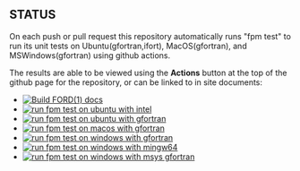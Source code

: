 ## STATUS

On each push or pull request this repository automatically runs "fpm
test" to run its unit tests on Ubuntu(gfortran,ifort), MacOS(gfortran),
and MSWindows(gfortran) using github actions.

The results are able to be viewed using the **Actions** button at the
top of the github page for the repository, or can be linked to in site
documents:

+ [![Build FORD(1) docs](https://github.com/urbanjost/M_sets/actions/workflows/deploy_api_docs.yml/badge.svg)](https://github.com/urbanjost/M_sets/actions/workflows/deploy_api_docs.yml)
+ [![run fpm test on ubuntu with intel](https://github.com/urbanjost/M_sets/actions/workflows/test_intel_ubuntu.yml/badge.svg)](https://github.com/urbanjost/M_sets/actions/workflows/test_intel_ubuntu.yml)
+ [![run fpm test on ubuntu with gfortran](https://github.com/urbanjost/M_sets/actions/workflows/test_gfortran_ubuntu.yml/badge.svg)](https://github.com/urbanjost/M_sets/actions/workflows/test_gfortran_ubuntu.yml)
+ [![run fpm test on macos with gfortran](https://github.com/urbanjost/M_sets/actions/workflows/test_gfortran_macos.yml/badge.svg)](https://github.com/urbanjost/M_sets/actions/workflows/test_gfortran_macos.yml)
+ [![run fpm test on windows with gfortran](https://github.com/urbanjost/M_sets/actions/workflows/test_gfortran_windows.yml/badge.svg)](https://github.com/urbanjost/M_sets/actions/workflows/test_gfortran_windows.yml)
+ [![run fpm test on windows with mingw64 ](https://github.com/urbanjost/M_sets/actions/workflows/test_gfortran_mingw64_windows.yml/badge.svg)](https://github.com/urbanjost/M_sets/actions/workflows/test_gfortran_mingw64_windows.yml)
+ [![run fpm test on windows with msys gfortran](https://github.com/urbanjost/M_sets/actions/workflows/test_gfortran_msys_windows.yml/badge.svg)](https://github.com/urbanjost/M_sets/actions/workflows/test_gfortran_msys_windows.yml)
